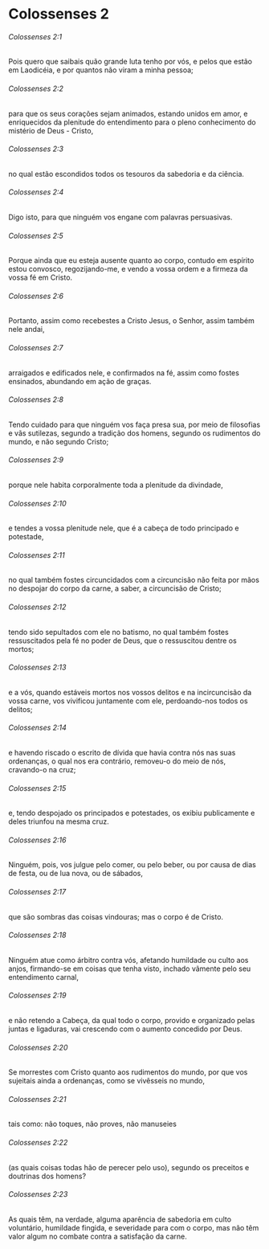 # Colossenses 2

###### Colossenses 2:1

Pois quero que saibais quão grande luta tenho por vós, e pelos que estão em Laodicéia, e por quantos não viram a minha pessoa;

###### Colossenses 2:2

para que os seus corações sejam animados, estando unidos em amor, e enriquecidos da plenitude do entendimento para o pleno conhecimento do mistério de Deus - Cristo,

###### Colossenses 2:3

no qual estão escondidos todos os tesouros da sabedoria e da ciência.

###### Colossenses 2:4

Digo isto, para que ninguém vos engane com palavras persuasivas.

###### Colossenses 2:5

Porque ainda que eu esteja ausente quanto ao corpo, contudo em espírito estou convosco, regozijando-me, e vendo a vossa ordem e a firmeza da vossa fé em Cristo.

###### Colossenses 2:6

Portanto, assim como recebestes a Cristo Jesus, o Senhor, assim também nele andai,

###### Colossenses 2:7

arraigados e edificados nele, e confirmados na fé, assim como fostes ensinados, abundando em ação de graças.

###### Colossenses 2:8

Tendo cuidado para que ninguém vos faça presa sua, por meio de filosofias e vãs sutilezas, segundo a tradição dos homens, segundo os rudimentos do mundo, e não segundo Cristo;

###### Colossenses 2:9

porque nele habita corporalmente toda a plenitude da divindade,

###### Colossenses 2:10

e tendes a vossa plenitude nele, que é a cabeça de todo principado e potestade,

###### Colossenses 2:11

no qual também fostes circuncidados com a circuncisão não feita por mãos no despojar do corpo da carne, a saber, a circuncisão de Cristo;

###### Colossenses 2:12

tendo sido sepultados com ele no batismo, no qual também fostes ressuscitados pela fé no poder de Deus, que o ressuscitou dentre os mortos;

###### Colossenses 2:13

e a vós, quando estáveis mortos nos vossos delitos e na incircuncisão da vossa carne, vos vivificou juntamente com ele, perdoando-nos todos os delitos;

###### Colossenses 2:14

e havendo riscado o escrito de dívida que havia contra nós nas suas ordenanças, o qual nos era contrário, removeu-o do meio de nós, cravando-o na cruz;

###### Colossenses 2:15

e, tendo despojado os principados e potestades, os exibiu publicamente e deles triunfou na mesma cruz.

###### Colossenses 2:16

Ninguém, pois, vos julgue pelo comer, ou pelo beber, ou por causa de dias de festa, ou de lua nova, ou de sábados,

###### Colossenses 2:17

que são sombras das coisas vindouras; mas o corpo é de Cristo.

###### Colossenses 2:18

Ninguém atue como árbitro contra vós, afetando humildade ou culto aos anjos, firmando-se em coisas que tenha visto, inchado vãmente pelo seu entendimento carnal,

###### Colossenses 2:19

e não retendo a Cabeça, da qual todo o corpo, provido e organizado pelas juntas e ligaduras, vai crescendo com o aumento concedido por Deus.

###### Colossenses 2:20

Se morrestes com Cristo quanto aos rudimentos do mundo, por que vos sujeitais ainda a ordenanças, como se vivêsseis no mundo,

###### Colossenses 2:21

tais como: não toques, não proves, não manuseies

###### Colossenses 2:22

(as quais coisas todas hão de perecer pelo uso), segundo os preceitos e doutrinas dos homens?

###### Colossenses 2:23

As quais têm, na verdade, alguma aparência de sabedoria em culto voluntário, humildade fingida, e severidade para com o corpo, mas não têm valor algum no combate contra a satisfação da carne.

